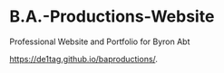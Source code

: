 # B.A.-Productions-Website
Professional Website and Portfolio for Byron Abt

https://de1tag.github.io/baproductions/. 
